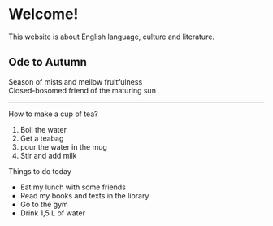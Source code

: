 <h1>Welcome!</h1>
<p>This website is about English language, culture and literature.</p>

<h2>Ode to Autumn</h2>
<p>
Season of mists and mellow fruitfulness <br>  
Closed-bosomed friend of the maturing sun <br>
</p>
<hr>
<p>How to make a cup of tea?</p>
<ol>
  <li>Boil the water</li>
  <li>Get a teabag</li>
  <li>pour the water in the mug</li>
  <li>Stir and add milk</li>
</ol>
<p>Things to do today</p>
<ul>
  <li>Eat my lunch with some friends</li>
  <li>Read my books and texts in the library</li>
  <li>Go to the gym</li>
  <li>Drink 1,5 L of water</li>
  </ul>
